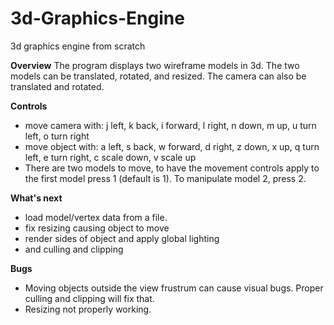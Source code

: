 # 3d-Graphics-Engine
3d graphics engine from scratch

**Overview**
The program displays two wireframe models in 3d.  The two models can be translated, rotated, and resized. The camera can also be translated and rotated.

**Controls**
- move camera with: j left, k back, i forward, l right, n down, m up, u turn left, o turn right
- move object with: a left, s back, w forward, d right, z down, x up, q turn left, e turn right, c scale down, v scale up
- There are two models to move, to have the movement controls apply to the first model press 1 (default is 1). To manipulate model 2, press 2.

**What's next**
- load model/vertex data from a file.
- fix resizing causing object to move
- render sides of object and apply global lighting
- and culling and clipping

**Bugs**
- Moving objects outside the view frustrum can cause visual bugs. Proper culling and clipping will fix that.
- Resizing not properly working.

